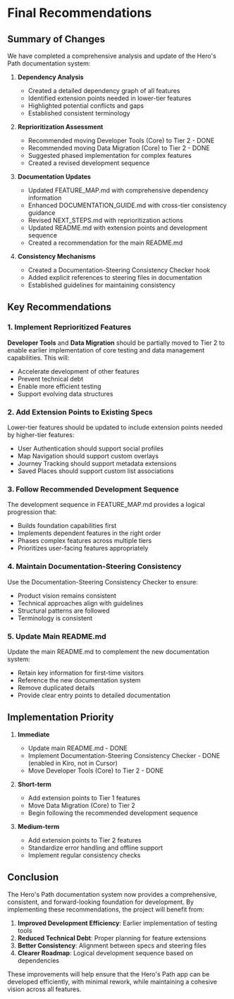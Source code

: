 # Final Recommendations

## Summary of Changes

We have completed a comprehensive analysis and update of the Hero's Path documentation system:

1. **Dependency Analysis**
   - Created a detailed dependency graph of all features
   - Identified extension points needed in lower-tier features
   - Highlighted potential conflicts and gaps
   - Established consistent terminology

2. **Reprioritization Assessment**
   - Recommended moving Developer Tools (Core) to Tier 2 - DONE
   - Recommended moving Data Migration (Core) to Tier 2 - DONE
   - Suggested phased implementation for complex features
   - Created a revised development sequence

3. **Documentation Updates**
   - Updated FEATURE_MAP.md with comprehensive dependency information
   - Enhanced DOCUMENTATION_GUIDE.md with cross-tier consistency guidance
   - Revised NEXT_STEPS.md with reprioritization actions
   - Updated README.md with extension points and development sequence
   - Created a recommendation for the main README.md

4. **Consistency Mechanisms**
   - Created a Documentation-Steering Consistency Checker hook
   - Added explicit references to steering files in documentation
   - Established guidelines for maintaining consistency

## Key Recommendations

### 1. Implement Reprioritized Features

**Developer Tools** and **Data Migration** should be partially moved to Tier 2 to enable earlier implementation of core testing and data management capabilities. This will:
- Accelerate development of other features
- Prevent technical debt
- Enable more efficient testing
- Support evolving data structures

### 2. Add Extension Points to Existing Specs

Lower-tier features should be updated to include extension points needed by higher-tier features:
- User Authentication should support social profiles
- Map Navigation should support custom overlays
- Journey Tracking should support metadata extensions
- Saved Places should support custom list associations

### 3. Follow Recommended Development Sequence

The development sequence in FEATURE_MAP.md provides a logical progression that:
- Builds foundation capabilities first
- Implements dependent features in the right order
- Phases complex features across multiple tiers
- Prioritizes user-facing features appropriately

### 4. Maintain Documentation-Steering Consistency

Use the Documentation-Steering Consistency Checker to ensure:
- Product vision remains consistent
- Technical approaches align with guidelines
- Structural patterns are followed
- Terminology is consistent

### 5. Update Main README.md

Update the main README.md to complement the new documentation system:
- Retain key information for first-time visitors
- Reference the new documentation system
- Remove duplicated details
- Provide clear entry points to detailed documentation

## Implementation Priority

1. **Immediate**
   - Update main README.md - DONE
   - Implement Documentation-Steering Consistency Checker - DONE (enabled in Kiro, not in Cursor)
   - Move Developer Tools (Core) to Tier 2 - DONE

2. **Short-term**
   - Add extension points to Tier 1 features
   - Move Data Migration (Core) to Tier 2
   - Begin following the recommended development sequence

3. **Medium-term**
   - Add extension points to Tier 2 features
   - Standardize error handling and offline support
   - Implement regular consistency checks

## Conclusion

The Hero's Path documentation system now provides a comprehensive, consistent, and forward-looking foundation for development. By implementing these recommendations, the project will benefit from:

1. **Improved Development Efficiency**: Earlier implementation of testing tools
2. **Reduced Technical Debt**: Proper planning for feature extensions
3. **Better Consistency**: Alignment between specs and steering files
4. **Clearer Roadmap**: Logical development sequence based on dependencies

These improvements will help ensure that the Hero's Path app can be developed efficiently, with minimal rework, while maintaining a cohesive vision across all features.